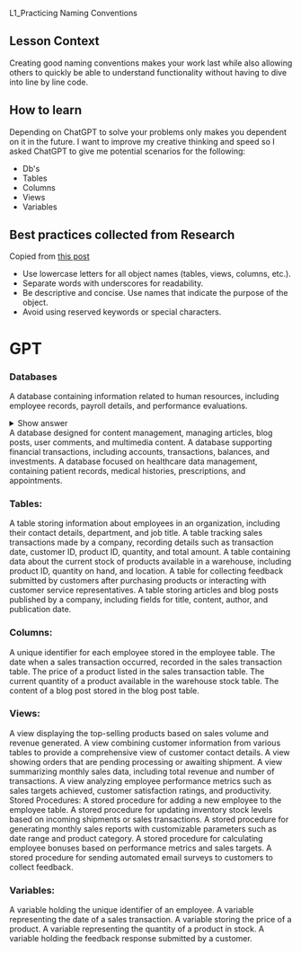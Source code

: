 L1_Practicing Naming Conventions

## Lesson Context
Creating good naming conventions makes your work last while also allowing others to quickly be able to understand functionality without having to dive into line by line code.

## How to learn
Depending on ChatGPT to solve your problems only makes you dependent on it in the future. I want to improve my creative thinking and speed so I asked ChatGPT to give me potential scenarios for the following:
- Db's
- Tables
- Columns
- Views
- Variables



## Best practices collected from Research
Copied from [this post](https://community.databricks.com/t5/data-engineering/database-objects-naming-convention-for-bronze-silver-and-gold/td-p/6150)
- Use lowercase letters for all object names (tables, views, columns, etc.).
- Separate words with underscores for readability.
- Be descriptive and concise. Use names that indicate the purpose of the object.
- Avoid using reserved keywords or special characters.

# GPT 

### Databases
A database containing information related to human resources, including employee records, payroll details, and performance evaluations.
<details>
  <summary>Show answer</summary>

</details>
A database designed for content management, managing articles, blog posts, user comments, and multimedia content.
A database supporting financial transactions, including accounts, transactions, balances, and investments.
A database focused on healthcare data management, containing patient records, medical histories, prescriptions, and appointments.

### Tables:
A table storing information about employees in an organization, including their contact details, department, and job title.
A table tracking sales transactions made by a company, recording details such as transaction date, customer ID, product ID, quantity, and total amount.
A table containing data about the current stock of products available in a warehouse, including product ID, quantity on hand, and location.
A table for collecting feedback submitted by customers after purchasing products or interacting with customer service representatives.
A table storing articles and blog posts published by a company, including fields for title, content, author, and publication date.

### Columns:
A unique identifier for each employee stored in the employee table.
The date when a sales transaction occurred, recorded in the sales transaction table.
The price of a product listed in the sales transaction table.
The current quantity of a product available in the warehouse stock table.
The content of a blog post stored in the blog post table.

### Views:
A view displaying the top-selling products based on sales volume and revenue generated.
A view combining customer information from various tables to provide a comprehensive view of customer contact details.
A view showing orders that are pending processing or awaiting shipment.
A view summarizing monthly sales data, including total revenue and number of transactions.
A view analyzing employee performance metrics such as sales targets achieved, customer satisfaction ratings, and productivity.
Stored Procedures:
A stored procedure for adding a new employee to the employee table.
A stored procedure for updating inventory stock levels based on incoming shipments or sales transactions.
A stored procedure for generating monthly sales reports with customizable parameters such as date range and product category.
A stored procedure for calculating employee bonuses based on performance metrics and sales targets.
A stored procedure for sending automated email surveys to customers to collect feedback.

### Variables:
A variable holding the unique identifier of an employee.
A variable representing the date of a sales transaction.
A variable storing the price of a product.
A variable representing the quantity of a product in stock.
A variable holding the feedback response submitted by a customer.
